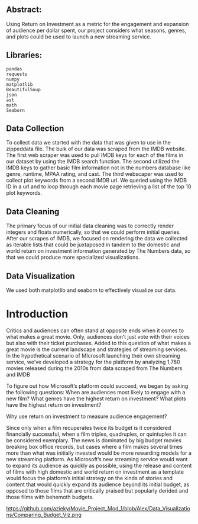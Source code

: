 ## Abstract:
Using Return on Investment as a metric for the engagement and expansion of audience per dollar spent, our project considers what seasons, genres, and plots could be used to launch a new streaming service.

## Libraries:
    pandas
    requests
    numpy
    matplotlib
    BeautifulSoup
    json
    ast
    math
    Seaborn

## Data Collection 
To collect data we started with the data that was given to use in the zippeddata file. The bulk of our data was scraped from the IMDB website. The first web scraper was used to pull IMDB keys for each of the films in our dataset by using the IMDB search function. The second utilized the IMDB keys to gather basic film information not in the numbers database like genre, runtime, MPAA rating, and cast. The third webscaper was used to collect plot keywords from a second IMDB url. We queried using the IMDB ID in a url and to loop through each movie page retrieving a list of the top 10 plot keywords. 
 
## Data Cleaning
The primary focus of our initial data cleaning was to correctly render integers and floats numerically, so that we could perform initial queries. 
After our scrapes of IMDB, we focused on rendering the data we collected as iterable lists that could be juxtaposed in tandem to the domestic and world return on investment information generated by The Numbers data, so that we could produce more specialized visualizations. 
## Data Visualization
We used both matplotlib and seaborn to effectively visualize our data. 
 
# Introduction

Critics and audiences can often stand at opposite ends when it comes to what makes a great movie. Only, audiences don’t just vote with their voices but also with their ticket purchases. Added to this question of what makes a great movie is the current landscape and strategies of streaming services. In the hypothetical scenario of MIcrosoft launching their own streaming service, we’ve developed a strategy for the platform by analyzing 1,780 movies released during the 2010s from data scraped from The Numbers and IMDB

To figure out how Microsoft’s platform could succeed, we began by asking the following questions:
    When are audiences most likely to engage with a new film? 
    What genres have the highest return on investment?
    What plots have the highest return on investment?

Why use return on investment to measure audience engagement?

Since only when a film recuperates twice its budget is it considered financially successful, when a film triples, quadruples, or quintuples it can be considered exemplary. The news is dominated by big budget movies breaking box office records, but cases where a film makes several times more than what was initially invested would be more rewarding models for a new streaming platform.
As Microsoft’s new streaming service would want to expand its audience as quickly as possible, using the release and content of films with high domestic and world return on investment as a template would focus the platform’s initial strategy on the kinds of stories and content that would quickly expand its audience beyond its initial budget, as opposed to those films that are critically praised but popularly derided and those films with behemoth budgets.

https://github.com/azieky/Movie_Project_Mod_1/blob/Alex/Data_Visualizations/Comparing_Budget_Viz.png
